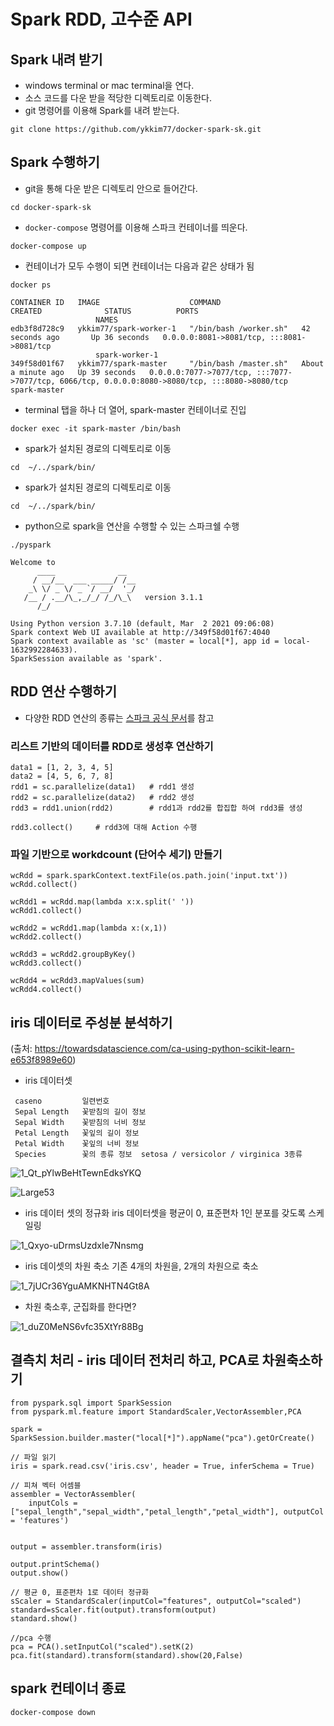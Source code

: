 # Spark RDD, 고수준 API


## Spark 내려 받기

- windows terminal or mac terminal을 연다. 
- 소스 코드를 다운 받을 적당한 디렉토리로 이동한다.  
- git 명령어를 이용해 Spark를 내려 받는다. 

```
git clone https://github.com/ykkim77/docker-spark-sk.git
```


## Spark 수행하기

- git을 통해 다운 받은 디렉토리 안으로 들어간다. 

```
cd docker-spark-sk
```

- `docker-compose` 명령어를 이용해 스파크 컨테이너를 띄운다. 
  
```
docker-compose up
```

- 컨테이너가 모두 수행이 되면 컨테이너는 다음과 같은 상태가 됨

```
docker ps
```

```
CONTAINER ID   IMAGE                    COMMAND                  CREATED              STATUS          PORTS
                   NAMES
edb3f8d728c9   ykkim77/spark-worker-1   "/bin/bash /worker.sh"   42 seconds ago       Up 36 seconds   0.0.0.0:8081->8081/tcp, :::8081->8081/tcp
                   spark-worker-1
349f58d01f67   ykkim77/spark-master     "/bin/bash /master.sh"   About a minute ago   Up 39 seconds   0.0.0.0:7077->7077/tcp, :::7077->7077/tcp, 6066/tcp, 0.0.0.0:8080->8080/tcp, :::8080->8080/tcp   spark-master
```


- terminal 탭을 하나 더 열어, spark-master 컨테이너로 진입

```
docker exec -it spark-master /bin/bash
```

- spark가 설치된 경로의 디렉토리로 이동

```
cd  ~/../spark/bin/
```

- spark가 설치된 경로의 디렉토리로 이동

```
cd  ~/../spark/bin/
```

- python으로 spark을 연산을 수행할 수 있는 스파크쉘 수행

```
./pyspark
```

```
Welcome to
      ____              __
     / __/__  ___ _____/ /__
    _\ \/ _ \/ _ `/ __/  '_/
   /__ / .__/\_,_/_/ /_/\_\   version 3.1.1
      /_/

Using Python version 3.7.10 (default, Mar  2 2021 09:06:08)
Spark context Web UI available at http://349f58d01f67:4040
Spark context available as 'sc' (master = local[*], app id = local-1632992284633).
SparkSession available as 'spark'.
```


## RDD 연산 수행하기

- 다양한 RDD 연산의 종류는 [스파크 공식 문서](https://spark.apache.org/docs/1.2.0/programming-guide.html#transformations)를 참고

### 리스트 기반의 데이터를 RDD로 생성후 연산하기

```
data1 = [1, 2, 3, 4, 5]
data2 = [4, 5, 6, 7, 8]
rdd1 = sc.parallelize(data1)   # rdd1 생성
rdd2 = sc.parallelize(data2)   # rdd2 생성
rdd3 = rdd1.union(rdd2)        # rdd1과 rdd2를 합집합 하여 rdd3를 생성

rdd3.collect()     # rdd3에 대해 Action 수행

```

### 파일 기반으로 workdcount (단어수 세기) 만들기

```
wcRdd = spark.sparkContext.textFile(os.path.join('input.txt'))
wcRdd.collect()

wcRdd1 = wcRdd.map(lambda x:x.split(' '))
wcRdd1.collect()

wcRdd2 = wcRdd1.map(lambda x:(x,1))
wcRdd2.collect()

wcRdd3 = wcRdd2.groupByKey()
wcRdd3.collect()

wcRdd4 = wcRdd3.mapValues(sum)
wcRdd4.collect()

```


## iris 데이터로 주성분 분석하기

(출처: https://towardsdatascience.com/ca-using-python-scikit-learn-e653f8989e60)

- iris 데이터셋
```
 caseno	        일련번호
 Sepal Length	꽃받침의 길이 정보
 Sepal Width	꽃받침의 너비 정보
 Petal Length	꽃잎의 길이 정보
 Petal Width	꽃잎의 너비 정보  
 Species	    꽃의 종류 정보  setosa / versicolor / virginica 3종류
```

![1_Qt_pYlwBeHtTewnEdksYKQ](./images/1_Qt_pYlwBeHtTewnEdksYKQ.png)

![Large53](./images/Large53.jpg)

- iris 데이터 셋의 정규화
iris 데이터셋을 평균이 0, 표준편차 1인 분포를 갖도록 스케일링


![1_Qxyo-uDrmsUzdxIe7Nnsmg](./images/1_Qxyo-uDrmsUzdxIe7Nnsmg.png)


- iris 데이셋의 차원 축소
기존 4개의 차원을, 2개의 차원으로 축소

![1_7jUCr36YguAMKNHTN4Gt8A](./images/1_7jUCr36YguAMKNHTN4Gt8A.png)



- 차원 축소후, 군집화를 한다면? 

![1_duZ0MeNS6vfc35XtYr88Bg](./images/1_duZ0MeNS6vfc35XtYr88Bg.png)



## 결측치 처리 - iris 데이터 전처리 하고, PCA로 차원축소하기


```
from pyspark.sql import SparkSession
from pyspark.ml.feature import StandardScaler,VectorAssembler,PCA

spark = SparkSession.builder.master("local[*]").appName("pca").getOrCreate()

// 파일 읽기
iris = spark.read.csv('iris.csv', header = True, inferSchema = True)

// 피쳐 벡터 어셈블
assembler = VectorAssembler(
    inputCols = ["sepal_length","sepal_width","petal_length","petal_width"], outputCol = 'features')


output = assembler.transform(iris)

output.printSchema()
output.show()

// 평균 0, 표준편차 1로 데이터 정규화
sScaler = StandardScaler(inputCol="features", outputCol="scaled")
standard=sScaler.fit(output).transform(output)
standard.show()

//pca 수행
pca = PCA().setInputCol("scaled").setK(2)
pca.fit(standard).transform(standard).show(20,False)
```



## spark 컨테이너 종료

```
docker-compose down
```

